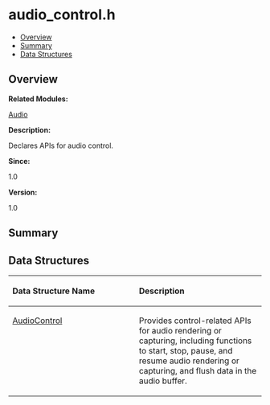 # audio\_control.h<a name="ZH-CN_TOPIC_0000001055678054"></a>

-   [Overview](#section1751869581165626)
-   [Summary](#section1159603687165626)
-   [Data Structures](#nested-classes)

## **Overview**<a name="section1751869581165626"></a>

**Related Modules:**

[Audio](Audio.md)

**Description:**

Declares APIs for audio control. 

**Since:**

1.0

**Version:**

1.0

## **Summary**<a name="section1159603687165626"></a>

## Data Structures<a name="nested-classes"></a>

<a name="table1303088441165626"></a>
<table><thead align="left"><tr id="row1668293169165626"><th class="cellrowborder" valign="top" width="50%" id="mcps1.1.3.1.1"><p id="p169530054165626"><a name="p169530054165626"></a><a name="p169530054165626"></a>Data Structure Name</p>
</th>
<th class="cellrowborder" valign="top" width="50%" id="mcps1.1.3.1.2"><p id="p1114822151165626"><a name="p1114822151165626"></a><a name="p1114822151165626"></a>Description</p>
</th>
</tr>
</thead>
<tbody><tr id="row1650406580165626"><td class="cellrowborder" valign="top" width="50%" headers="mcps1.1.3.1.1 "><p id="p1038318442165626"><a name="p1038318442165626"></a><a name="p1038318442165626"></a><a href="AudioControl.md">AudioControl</a></p>
</td>
<td class="cellrowborder" valign="top" width="50%" headers="mcps1.1.3.1.2 "><p id="p766006396165626"><a name="p766006396165626"></a><a name="p766006396165626"></a>Provides control-related APIs for audio rendering or capturing, including functions to start, stop, pause, and resume audio rendering or capturing, and flush data in the audio buffer. </p>
</td>
</tr>
</tbody>
</table>

